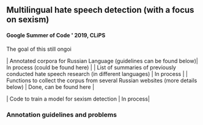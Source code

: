## Multilingual hate speech detection (with a focus on sexism)
#### Google Summer of Code ' 2019, CLiPS

The goal of this still ongoi

| Annotated corpora for Russian Language (guidelines can be found below)| In process (could be found here) |
| List of summaries of previously conducted hate speech research (in different languages) | In process
 |
| Functions to collect the corpus from several Russian websites (more details below)          | Done, can be found here |

| Code to train a model for sexism detection | In process|



### Annotation guidelines and problems

